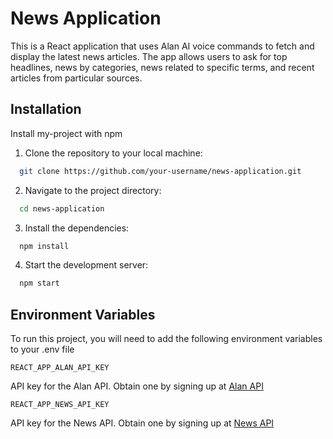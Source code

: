 # News Application

This is a React application that uses Alan AI voice commands to fetch and display the latest news articles. The app allows users to ask for top headlines, news by categories, news related to specific terms, and recent articles from particular sources.

## Installation

Install my-project with npm

1. Clone the repository to your local machine:

```bash
  git clone https://github.com/your-username/news-application.git
```

2. Navigate to the project directory:

```bash
  cd news-application
```

3. Install the dependencies:

```bash
  npm install
```

4. Start the development server:

```bash
  npm start
```

## Environment Variables

To run this project, you will need to add the following environment variables to your .env file

`REACT_APP_ALAN_API_KEY`

API key for the Alan API. Obtain one by signing up at [Alan API](https://www.actionableai.com/)

`REACT_APP_NEWS_API_KEY`

API key for the News API. Obtain one by signing up at [News API](https://newsapi.org/)
